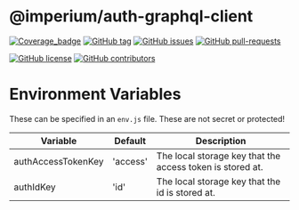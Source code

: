 # @imperium/auth-graphql-client

[![Coverage_badge](../../docs/assets/coverage/auth-graphql-client/coverage.svg)](assets/coverage/auth-client/index.html)
[![GitHub tag](https://img.shields.io/github/tag/darkadept/imperium.svg)](https://github.com/thr-consulting/imperium/tags/)
[![GitHub issues](https://img.shields.io/github/issues/darkadept/imperium.svg)](https://github.com/thr-consulting/imperium/issues/)
[![GitHub pull-requests](https://img.shields.io/github/issues-pr/darkadept/imperium.svg)](https://github.com/thr-consulting/imperium/pull/)

[![GitHub license](https://img.shields.io/github/license/darkadept/imperium.svg)](https://github.com/thr-consulting/imperium/blob/master/LICENSE)
[![GitHub contributors](https://img.shields.io/github/contributors/darkadept/imperium.svg)](https://github.com/thr-consulting/imperium/graphs/contributors/)

# Environment Variables
These can be specified in an `env.js` file. These are not secret or protected!

| Variable                     | Default                 | Description                                                    |
|------------------------------|-------------------------|----------------------------------------------------------------|
| authAccessTokenKey           | 'access'                | The local storage key that the access token is stored at.      |
| authIdKey                    | 'id'                    | The local storage key that the id is stored at.                |
